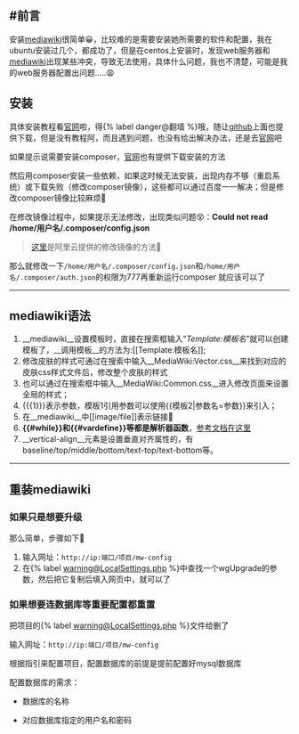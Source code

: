 ## #前言

安装<span class="ljspan ljspan-reverse ljspan-yellow">[mediawiki](https://www.mediawiki.org/wiki/MediaWiki)</span>很简单:grinning:，比较难的是需要安装她所需要的软件和配置，我在ubuntu安装过几个，都成功了，但是在centos上安装时，发现web服务器和<span class="ljspan ljspan-reverse ljspan-yellow">[mediawiki](https://www.mediawiki.org/wiki/MediaWiki)</span>出现某些冲突，导致无法使用，具体什么问题，我也不清楚，可能是我的web服务器配置出问题.....:weary:

<!--more-->

## 安装

具体安装教程看[官网](https://www.mediawiki.org/wiki/MediaWiki)啦，得{% label danger@翻墙 %}哦，随让<span class="ljspan ljspan-yellow">[github](https://github.com/wikimedia/mediawiki)</span>上面也提供下载，但是没有教程阿，而且遇到问题，也没有给出解决办法，还是去[官网](https://www.mediawiki.org/wiki/MediaWiki)吧

如果提示说需要安装composer，[官网](https://www.mediawiki.org/wiki/MediaWiki)也有提供下载安装的方法

然后用composer安装一些依赖，如果这时候无法安装，出现内存不够（重启系统）或下载失败（修改composer镜像），这些都可以通过百度一一解决；但是修改composer镜像比较麻烦:hankey:

在修改镜像过程中，如果提示无法修改，出现类似问题:dizzy_face:：**Could not read /home/用户名/.composer/config.json**

> [这里](https://developer.aliyun.com/composer)是阿里云提供的修改镜像的方法:nail_care:

那么就修改一下`/home/用户名/.composer/config.json`和`/home/用户名/.composer/auth.json`的权限为777再重新运行composer 就应该可以了

<hr>

## mediawiki语法

1. __mediawiki__设置模板时，直接在搜索框输入“*Template:模板名*”就可以创建模板了，__调用模板__的方法为:[[Template:模板名]];
2. 修改皮肤的样式可通过在搜索中输入__MediaWiki:Vector.css__来找到对应的皮肤css样式文件后，修改整个皮肤的样式
3. 也可以通过在搜索框中输入__MediaWiki:Common.css__进入修改页面来设置全局的样式；
4. {{{1}}}表示参数，模板1引用参数可以使用{{模板2|参数名=参数}}来引入；
5. 在__mediawiki__中[[image/file]]表示链接:link:
6. **{{#while}}**和**{{#vardefine}}**等都是**解析器函数**，[参考文档在这里]([https://www.huijiwiki.com/wiki/%E5%B8%AE%E5%8A%A9:%E8%A7%A3%E6%9E%90%E5%99%A8%E5%87%BD%E6%95%B0#var.E7.B3.BB.E5.88.97.E5.87.BD.E6.95.B0](https://www.huijiwiki.com/wiki/帮助:解析器函数#var.E7.B3.BB.E5.88.97.E5.87.BD.E6.95.B0))
7. __vertical-align__元素是设置垂直对齐属性的，有baseline/top/middle/bottom/text-top/text-bottom等。

<hr>

## 重装mediawiki

### **如果只是想要升级**

那么简单，步骤如下:feet:

1. 输入网址：`http://ip:端口/项目/mw-config`
2. 在{% label warning@LocalSettings.php %}中查找一个wgUpgrade的参数，然后把它复制后填入网页中，就可以了

### 如果想要连数据库等重要配置都重置

把项目的{% label warning@LocalSettings.php %}文件给删了

输入网址：`http://ip:端口/项目/mw-config`

根据指引来配置项目，配置数据库的前提是提前配置好mysql数据库

配置数据库的需求：

- 数据库的名称

- 对应数据库指定的用户名和密码